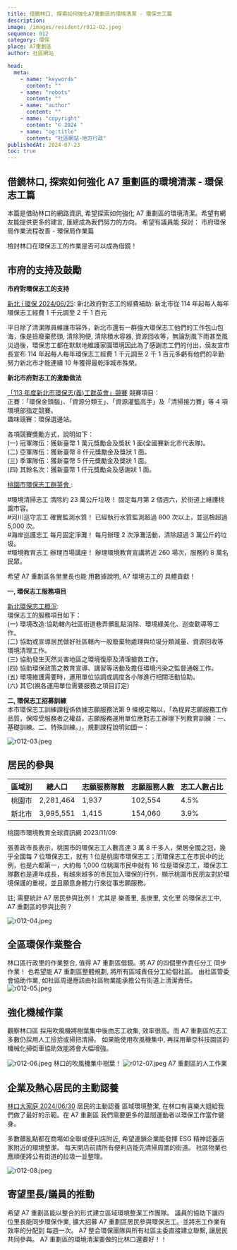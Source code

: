 ```yaml
---
title: 借鏡林口, 探索如何強化A7重劃區的環境清潔 - 環保志工篇
description:
image: /images/resident/r012-02.jpeg
sequence: 012
category: 環保
place: A7重劃區
author: 社區網站

head:
  meta:
    - name: "keywords"
      content: ""
    - name: "robots"
      content: ""
    - name: "author"
      content: ""
    - name: "copyright"
      content: "© 2024 "
    - name: "og:title"
      content: "社區網站-地方行政"
publishedAt: 2024-07-23
toc: true
---
```


## 借鏡林口, 探索如何強化 A7 重劃區的環境清潔 - 環保志工篇

本篇是借助林口的網路資訊, 希望探索如何強化 A7 重劃區的環境清潔。希望有網友能提供更多的建言, 匯總成為我們努力的方向。
希望有議員能 探討： 市府環保局作業流程改善 - 環保局作業篇

檢討林口在環保志工的作業是否可以成為借鏡！

## 市府的支持及鼓勵

**市府對環保志工的支持**

<a href="https://www.facebook.com/ntpclowcarbon/posts/pfbid031Zi2etcQUek6hXw9gtfkpddAcFJawB8e7qf2RTRx29GZJU5LeXVfkCLost8oxbG2l?rdid=JhPfzXtlCdBgtv9X">新北 i 環保 2024/06/25</a>: 新北政府對志工的經費補助: 新北市從 114 年起每人每年環保志工經費 1 千元調至 2 千 1 百元

平日除了清潔隊員維護市容外，新北市還有一群強大環保志工他們的工作包山包海，像是撿廢棄菸頭, 清除狗便, 清除積水容器, 資源回收等，無論刮風下雨甚至風災過後，環保志工都在默默地維護家園環境因此為了感謝志工們的付出，侯友宜市長宣布 114 年起每人每年環保志工經費 1 千元調至 2 千 1 百元多虧有他們的辛勤努力新北市才能連續 10 年獲得最乾淨城市殊榮。

**新北市府對志工的激勵做法**

<a href="https://www.epd.ntpc.gov.tw/Article/Info?ID=11361">「113 年度新北市環保志(義)工群英會」競賽</a>
競賽項目：  
正賽：「環保金頭腦」、「資源分類王」、「資源灌籃高手」及「清掃接力賽」等 4 項環境部指定競賽。  
趣味競賽：環保選邊站。

各項競賽獎勵方式，說明如下：  
(一) 冠軍隊伍：獲新臺幣 1 萬元獎勵金及獎狀 1 面(全國賽新北市代表隊)。  
(二) 亞軍隊伍：獲新臺幣 8 仟元獎勵金及獎狀 1 面。  
(三) 季軍隊伍：獲新臺幣 5 仟元獎勵金及獎狀 1 面。  
(四) 其餘名次：獲新臺幣 1 仟元獎勵金及感謝狀 1 面。

<a href="https://www.facebook.com/share/p/yfhQ9G2eg2fueiwZ/">桃園市環保志工群英會 </a>:

#環境清掃志工 清除約 23 萬公斤垃圾！ 固定每月第 2 個週六，於街道上維護桃園市容。  
#河川巡守志工 確實監測水質！ 已經執行水質監測超過 800 次以上，並巡檢超過 5,000 次。  
#海岸巡護志工 每月固定淨灘！ 每月辦理 2 次淨灘活動，清除超過 3 萬公斤的垃圾。  
#環境教育志工 辦理百場講座！ 辦理環境教育宣講將近 260 場次，服務約 8 萬名民眾。

希望 A7 重劃區各里里長也能 用數據說明, A7 環境志工的 具體貢獻！

**一, 環保志工服務項目**

<a href="https://www.bas.ntpc.gov.tw/userfiles/1180700/files/19.pdf">新北環保志工概況</a>:  
環保志工的服務項目如下：  
(一) 環境改造:協助轄內社區街道巷弄髒亂點消除、環境綠美化、巡查勸導等工作。  
(二) 協助或宣導居民做好社區轄內一般廢棄物處理與垃圾分類減量、資源回收等環境清理工作。  
(三) 協助發生天然災害地區之環境復原及清理搶救工作。  
(四) 協助環保政策之教育宣導、講習等活動及擔任環境污染之監督通報工作。
(五) 環境維護需要時，運用單位協調或調度各小隊進行相關活動協助。  
(六) 其它(視各運用單位需要服務之項目訂定)

**二, 環保志工招募訓練**  
本市環保志工訓練課程係依據志願服務法第 9 條規定略以，「為提昇志願服務工作  
品質，保障受服務者之權益，志願服務運用單位應對志工辦理下列教育訓練：一、基礎訓練。二、特殊訓練。」，規劃課程說明如圖一：

![r012-03.jpeg](/images/resident/r012-03.jpeg)

## 居民的參與

| 區域別 | 總人口    | 志願服務隊數 | 志願服務人數 | 志工人數占比 |
| ------ | --------- | ------------ | ------------ | ------------ |
| 桃園市 | 2,281,464 | 1,937        | 102,554      | 4.5%         |
| 新北市 | 3,995,551 | 1,415        | 154,060      | 3.9%         |

桃園市環境教育全球資訊網 2023/11/09:

張善政市長表示，桃園市的環保志工人數高達 3 萬 8 千多人，榮居全國之冠，幾乎全國每 7 位環保志工，就有 1 位是桃園市環保志工；而環保志工在市民中的比例，也是六都第一，大約每 1,000 位桃園市民中就有 16 位是環保志工，環保志工隊數也是連年成長，有越來越多的市民加入環保的行列，顯示桃園市民朋友對於環境保護的重視，並且願意身體力行來從事志願服務。

註; 需要統計 A7 居民參與比例！ 尤其是 樂善里, 長庚里, 文化里 的環保志工中, A7 重劃區的參與比例？

![r012-04.jpeg](/images/resident/r012-04.jpeg)

## 全區環保作業整合

林口區行政里的作業整合, 值得 A7 重劃區借鏡。將 A7 的四個里作責任分工 同步作業！ 也希望能 A7 重劃區整體規劃, 將所有區域責任分工給個社區。 由社區管委會協助作業, 如社區周邊應該由社區物業能承擔公有街道上清潔責任。
![r012-05.jpeg](/images/resident/r012-05.jpeg)

## 強化機械作業

觀察林口區 採用吹風機將樹葉集中後由志工收集, 效率很高。而 A7 重劃區的志工多數仍採用人工撿拾或掃把清掃。 如果能使用吹風機集中, 再採用華亞科技園區的機械化掃街車協助效能將會大幅增強。

![r012-06.jpeg](/images/resident/r012-06.jpeg)
林口的吹風機集中樹葉！
![r012-07.jpeg](/images/resident/r012-07.jpeg)
A7 重劃區的人工作業

## 企業及熱心居民的主動認養

<a href="https://www.facebook.com/share/p/xsW49BCJMUgrSMEz/">林口大家庭 2024/06/30</a> 居民的主動認養 區域環境整潔, 在林口有喜樂大姐給我們做了最好的示範。在 A7 重劃區 我們需要更多的晨間運動者以環保工作當作健身。

多數髒亂點都在商場如全聯或便利店附近, 希望連鎖企業能發揮 ESG 精神認養店家附近的環境整潔。 每天開店前請所有便利店能先清掃周圍的街道。 社區物業也應順便將公有街道的拉圾一並整理。

![r012-08.jpeg](/images/resident/r012-08.jpeg)

## 寄望里長/議員的推動

希望 A7 重劃區能以整合的形式建立區域環境整潔工作團隊。 議員的協助下讓四位里長能同步環保作業, 擴大招募 A7 重劃區居民參與環保志工。並將志工作業有效率的分配到 每週一次。 A7 整合環保團隊與所有社區主委直接建立聯繫, 讓居民共同參與。 A7 重劃區的環境清潔要做的比林口還要好！！
